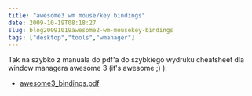 ```yaml
---
title: "awesome3 wm mouse/key bindings"
date: 2009-10-19T08:18:27
slug: blog20091019awesome2-wm-mousekey-bindings
tags: ["desktop","tools","wmanager"]
---
```

Tak na szybko z manuala do pdf'a do szybkiego wydruku cheatsheet dla window managera awesome 3 (it's awesome ;) ):

* <a href="https://dl.dropboxusercontent.com/u/185133/marekwywial.name/files/awesome3_bindings.pdf">awesome3_bindings.pdf</a></li>
